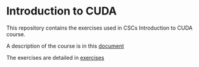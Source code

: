 # Introduction to CUDA

This repository contains the exercises used in CSCs Introduction to CUDA course.

A description of the course is in this [document](course-material/README.md)

The exercises are detailed in [exercises](exercises/README.md)
